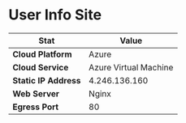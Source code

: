 # User Info Site

| **Stat**              | **Value**             |
| --------------------- | --------------------- |
| **Cloud Platform**    | Azure                 |
| **Cloud Service**     | Azure Virtual Machine |
| **Static IP Address** | 4.246.136.160         |
| **Web Server**        | Nginx                 |
| **Egress Port**       | 80                    |
